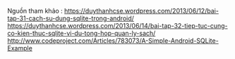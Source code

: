 Nguồn tham khảo :
https://duythanhcse.wordpress.com/2013/06/12/bai-tap-31-cach-su-dung-sqlite-trong-android/ 
https://duythanhcse.wordpress.com/2013/06/14/bai-tap-32-tiep-tuc-cung-co-kien-thuc-sqlite-vi-du-tong-hop-quan-ly-sach/ 
http://www.codeproject.com/Articles/783073/A-Simple-Android-SQLite-Example
